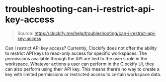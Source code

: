 # troubleshooting-can-i-restrict-api-key-access

> Source: https://clockify.me/help/troubleshooting/can-i-restrict-api-key-access

Can I restrict API key access?
Currently, Clockify does not offer the ability to restrict API keys to read-only access for specific workspaces. The permissions available through the API are tied to the user’s role in the workspace.
Whatever actions a user can perform in the Clockify UI, they can also perform using their API key. This means there’s no way to create a key with limited permissions or restricted access to certain workspace data.